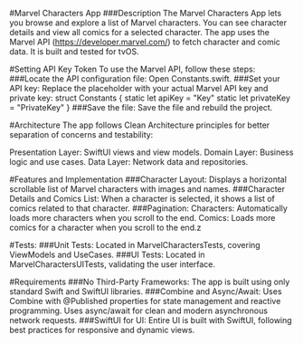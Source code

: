#Marvel Characters App
###Description
The Marvel Characters App lets you browse and explore a list of Marvel characters. You can see character details and view all comics for a selected character. The app uses the Marvel API (https://developer.marvel.com/) to fetch character and comic data. It is built and tested for tvOS.

#Setting API Key Token
To use the Marvel API, follow these steps:
###Locate the API configuration file:
Open Constants.swift.
###Set your API key:
Replace the placeholder with your actual Marvel API key and private key:
struct Constants {
    static let apiKey = "Key"
    static let privateKey = "PrivateKey"
}
###Save the file:
Save the file and rebuild the project.

#Architecture
The app follows Clean Architecture principles for better separation of concerns and testability:

Presentation Layer: SwiftUI views and view models.
Domain Layer: Business logic and use cases.
Data Layer: Network data and repositories.


#Features and Implementation
###Character Layout:
Displays a horizontal scrollable list of Marvel characters with images and names.
###Character Details and Comics List:
When a character is selected, it shows a list of comics related to that character.
###Pagination:
Characters: Automatically loads more characters when you scroll to the end.
Comics: Loads more comics for a character when you scroll to the end.z

#Tests:
###Unit Tests:
Located in MarvelCharactersTests, covering ViewModels and UseCases.
###UI Tests:
Located in MarvelCharactersUITests, validating the user interface.

#Requirements
###No Third-Party Frameworks:
The app is built using only standard Swift and SwiftUI libraries.
###Combine and Async/Await:
Uses Combine with @Published properties for state management and reactive programming.
Uses async/await for clean and modern asynchronous network requests.
###SwiftUI for UI:
Entire UI is built with SwiftUI, following best practices for responsive and dynamic views.
